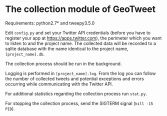 # The collection module of GeoTweet

Requirements: python2.7* and tweepy3.5.0

Edit ```config.py``` and set your Twitter API credentials (before you have to register your app at https://apps.twitter.com), the perimeter which you want to listen to and the project name. The collected data will be recorded to a sqlite database with the name identical to the project name, ```[project_name].db```.

The collection process should be run in the background.

Logging is performed in ```[project_name].log```.  From the log you can follow the number of collected tweets and potential exceptions and errors occurring while communicating with the Twitter API.

For additional statistics regarding the collection process run ```stat.py```.

For stopping the collection process, send the SIGTERM signal (```kill -15 PID```).
